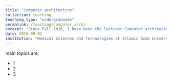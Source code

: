 ```yaml
---
title: "Computer architecture"
collection: teaching
teaching_type: "undergraduade"
permalink: /teaching/Computer_arch/ 
excerpt: "Since Fall 2016, I have been the lecturer Computer architecture course at Azad University, Science and Research Branch."
date: 2016-09-01
institution: "Medical Sciences and Technologies at Islamic Azad University, Science and Research Branch"
---
```

main topics are:
* 1
* 2
* 3
